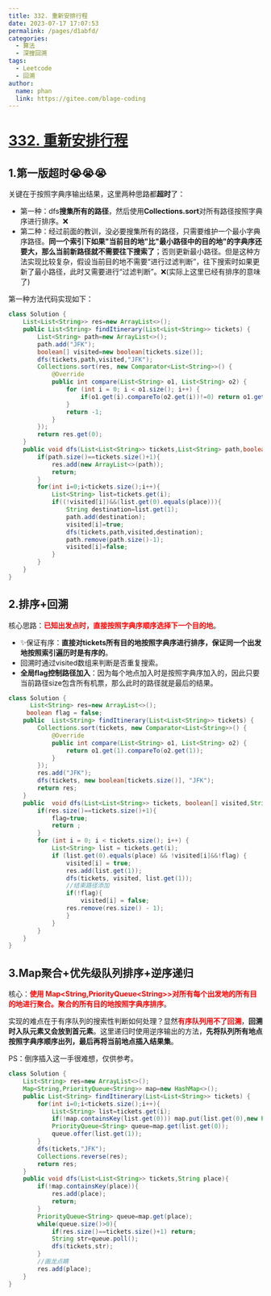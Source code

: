 ```yaml
---
title: 332. 重新安排行程
date: 2023-07-17 17:07:53
permalink: /pages/d1abfd/
categories:
  - 算法
  - 深搜回溯
tags:
  - Leetcode
  - 回溯
author: 
  name: phan
  link: https://gitee.com/blage-coding
---
```

# [332. 重新安排行程](https://leetcode.cn/problems/reconstruct-itinerary/)

## 1.第一版超时😭😭😭

关键在于按照字典序输出结果，这里两种思路都**超时**了：

- 第一种：dfs**搜集所有的路径**，然后使用**Collections.sort**对所有路径按照字典序进行排序。❌
- 第二种：经过前面的教训，没必要搜集所有的路径，只需要维护一个最小字典序路径。**同一个索引下如果"当前目的地"比"最小路径中的目的地"的字典序还要大，那么当前新路径就不需要往下搜索了**；否则更新最小路径。但是这种方法实现比较复杂，假设当前目的地不需要“进行过滤判断”，往下搜索时如果更新了最小路径，此时又需要进行“过滤判断”。❌(实际上这里已经有排序的意味了)

第一种方法代码实现如下：

```java
class Solution {
    List<List<String>> res=new ArrayList<>();
    public List<String> findItinerary(List<List<String>> tickets) {
        List<String> path=new ArrayList<>();
        path.add("JFK");
        boolean[] visited=new boolean[tickets.size()];
        dfs(tickets,path,visited,"JFK");
        Collections.sort(res, new Comparator<List<String>>() {
            @Override
            public int compare(List<String> o1, List<String> o2) {
                for (int i = 0; i < o1.size(); i++) {
                    if(o1.get(i).compareTo(o2.get(i))!=0) return o1.get(i).compareTo(o2.get(i));
                }
                return -1;
            }
        });
        return res.get(0);
    }
    public void dfs(List<List<String>> tickets,List<String> path,boolean[] visited,String place){
        if(path.size()==tickets.size()+1){
            res.add(new ArrayList<>(path));
            return;
        }
        for(int i=0;i<tickets.size();i++){
            List<String> list=tickets.get(i);
            if((!visited[i])&&(list.get(0).equals(place))){
                String destination=list.get(1);
                path.add(destination);
                visited[i]=true;
                dfs(tickets,path,visited,destination);
                path.remove(path.size()-1);
                visited[i]=false;
            }
        }
    }
}
```

## 2.排序+回溯

核心思路：<font color="red">**已知出发点时，直接按照字典序顺序选择下一个目的地**</font>。

- ✨保证有序：**直接对tickets所有目的地按照字典序进行排序，保证同一个出发地按照索引遍历时是有序的**。
- 回溯时通过visited数组来判断是否重复搜索。
- **全局flag控制路径加入**：因为每个地点加入时是按照字典序加入的，因此只要当前路径size包含所有机票，那么此时的路径就是最后的结果。

```java
class Solution {
      List<String> res=new ArrayList<>();
     boolean flag = false;
    public  List<String> findItinerary(List<List<String>> tickets) {
        Collections.sort(tickets, new Comparator<List<String>>() {
            @Override
            public int compare(List<String> o1, List<String> o2) {
                return o1.get(1).compareTo(o2.get(1));
            }
        });
        res.add("JFK");
        dfs(tickets, new boolean[tickets.size()], "JFK");
        return res;
    }
    public  void dfs(List<List<String>> tickets, boolean[] visited,String place) {
        if(res.size()==tickets.size()+1){
            flag=true;
            return ;
        } 
        for (int i = 0; i < tickets.size(); i++) {
            List<String> list = tickets.get(i);
            if (list.get(0).equals(place) && !visited[i]&&!flag) {
                visited[i] = true;
                res.add(list.get(1));
                dfs(tickets, visited, list.get(1));
                //结束路径添加
                if(!flag){
                    visited[i] = false;
                res.remove(res.size() - 1);
                }
            }
        }
    }
}
```



## 3.Map聚合+优先级队列排序+逆序递归

核心：<font color="red">**使用 Map<String,PriorityQueue\<String\>\>对所有每个出发地的所有目的地进行聚合。聚合的所有目的地按照字典序排序**</font>。

实现的难点在于有序队列的搜索性判断如何处理？显然<font color="red">**有序队列用不了回溯**</font>，**回溯时入队元素又会放到首元素**。这里递归时使用逆序输出的方法，**先将队列所有地点按照字典序顺序出列，最后再将当前地点插入结果集**。

PS：倒序插入这一手很难想，仅供参考。

```java
class Solution {
    List<String> res=new ArrayList<>();
    Map<String,PriorityQueue<String>> map=new HashMap<>();
    public List<String> findItinerary(List<List<String>> tickets) {
        for(int i=0;i<tickets.size();i++){
            List<String> list=tickets.get(i);
            if(!map.containsKey(list.get(0))) map.put(list.get(0),new PriorityQueue<String>());
            PriorityQueue<String> queue=map.get(list.get(0));
            queue.offer(list.get(1));
        }
        dfs(tickets,"JFK");
        Collections.reverse(res);
        return res;
    }
    public void dfs(List<List<String>> tickets,String place){
        if(!map.containsKey(place)){
            res.add(place);
            return;
        }
        PriorityQueue<String> queue=map.get(place);
        while(queue.size()>0){
            if(res.size()==tickets.size()+1) return;
            String str=queue.poll();
            dfs(tickets,str);
        }
        //画龙点睛
        res.add(place);
    }
}
```